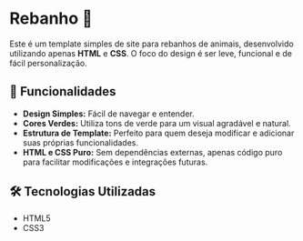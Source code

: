 # Rebanho 🍃

Este é um template simples de site para rebanhos de animais, desenvolvido utilizando apenas **HTML** e **CSS**. O foco do design é ser leve, funcional e de fácil personalização.

## 📑 Funcionalidades

- **Design Simples:** Fácil de navegar e entender.
- **Cores Verdes:** Utiliza tons de verde para um visual agradável e natural.
- **Estrutura de Template:** Perfeito para quem deseja modificar e adicionar suas próprias funcionalidades.
- **HTML e CSS Puro:** Sem dependências externas, apenas código puro para facilitar modificações e integrações futuras.

## 🛠 Tecnologias Utilizadas
- HTML5
- CSS3
